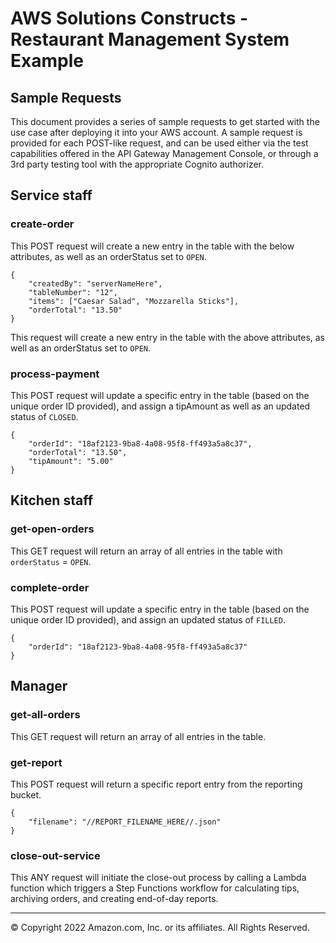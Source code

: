 # AWS Solutions Constructs - Restaurant Management System Example

## Sample Requests
This document provides a series of sample requests to get started with the use case after deploying it into your
AWS account. A sample request is provided for each POST-like request, and can be used either via the test capabilities
offered in the API Gateway Management Console, or through a 3rd party testing tool with the appropriate Cognito
authorizer.

## Service staff

### create-order
This POST request will create a new entry in the table with the below attributes, as well as an orderStatus set to `OPEN`.
```
{
	"createdBy": "serverNameHere",
	"tableNumber": "12",
	"items": ["Caesar Salad", "Mozzarella Sticks"],
	"orderTotal": "13.50"
}
```
This request will create a new entry in the table with the above attributes, as well as an orderStatus set to `OPEN`.

### process-payment
This POST request will update a specific entry in the table (based on the unique order ID provided), and assign a tipAmount
as well as an updated status of `CLOSED`.
```
{
	"orderId": "18af2123-9ba8-4a08-95f8-ff493a5a8c37",
	"orderTotal": "13.50",
	"tipAmount": "5.00"
}
```

## Kitchen staff

### get-open-orders
This GET request will return an array of all entries in the table with `orderStatus` = `OPEN`.

### complete-order
This POST request will update a specific entry in the table (based on the unique order ID provided), and assign an updated status of `FILLED`.
```
{
	"orderId": "18af2123-9ba8-4a08-95f8-ff493a5a8c37"
}
```

## Manager

### get-all-orders
This GET request will return an array of all entries in the table.

### get-report
This POST request will return a specific report entry from the reporting bucket.
```
{
	"filename": "//REPORT_FILENAME_HERE//.json"
}
```

### close-out-service
This ANY request will initiate the close-out process by calling a Lambda function which triggers a Step Functions workflow 
for calculating tips, archiving orders, and creating end-of-day reports.



***
&copy; Copyright 2022 Amazon.com, Inc. or its affiliates. All Rights Reserved.